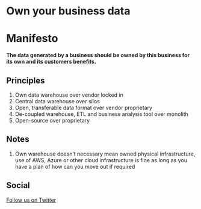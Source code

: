 # Own your business data
# Manifesto

**The data generated by a business should be owned by this business for its own and its customers benefits.**

## Principles
1. Own data warehouse over vendor locked in
2. Central data warehouse over silos 
3. Open, transferable data format over vendor proprietary
4. De-coupled warehouse, ETL and business analysis tool over monolith
5. Open-source over proprietary 



## Notes
1. Own warehouse doesn’t necessary mean owned physical infrastructure, use of AWS, Azure or other cloud infrastructure is fine as long as you have a plan of how can you move out if required

## Social

[Follow us on Twitter](https://twitter.com/own_data)
